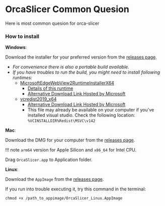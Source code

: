 # OrcaSlicer Common Quesion

Here is most common quesion for orca-slicer

### How to install

**Windows**: 

Download the installer for your preferred version from the [releases page](https://github.com/SoftFever/OrcaSlicer/releases).

- *For convenience there is also a portable build available.*
- *If you have troubles to run the build, you might need to install following runtimes:*
    - [MicrosoftEdgeWebView2RuntimeInstallerX64](https://github.com/SoftFever/OrcaSlicer/releases/download/v1.0.10-sf2/MicrosoftEdgeWebView2RuntimeInstallerX64.exe)
        - [Details of this runtime](https://aka.ms/webview2)
        - [Alternative Download Link Hosted by Microsoft](https://go.microsoft.com/fwlink/p/?LinkId=2124703)
    - [vcredist2019_x64](https://github.com/SoftFever/OrcaSlicer/releases/download/v1.0.10-sf2/vcredist2019_x64.exe)
        -  [Alternative Download Link Hosted by Microsoft](https://aka.ms/vs/17/release/vc_redist.x64.exe)
        -  This file may already be available on your computer if you've installed visual studio.  Check the following location: `%VCINSTALLDIR%Redist\MSVC\v142`

**Mac**:

Download the DMG for your computer from the [releases page](https://github.com/SoftFever/OrcaSlicer/releases).

!!! note
    `arm64` version for Apple Silicon and `x86_64` for Intel CPU.
 
Drag `OrcaSlicer.app` to Application folder. 

**Linux**:

Download the `AppImage` from the [releases page](https://github.com/SoftFever/OrcaSlicer/releases).

If you run into trouble executing it, try this command in the terminal:  

``` shell
chmod +x /path_to_appimage/OrcaSlicer_Linux.AppImage
```
